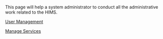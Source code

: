 This page will help a system administrator to conduct all the administrative work related to the HIMS.

[User Management](https://github.com/hmislk/hmis/wiki/User-Management)

[Manage Services](https://github.com/hmislk/hmis/wiki/Manage-Services)
